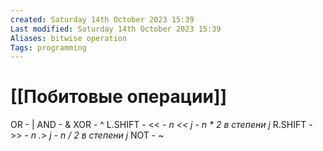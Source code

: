 ```yaml
---
created: Saturday 14th October 2023 15:39
Last modified: Saturday 14th October 2023 15:39
Aliases: bitwise operation
Tags: programming
---
```


# [[Побитовые операции]]

OR - |
AND  - &
XOR - ^
L.SHIFT - << - *n << j - n * 2 в  степени j*
R.SHIFT - >> - *n .> j - n / 2 в  степени j*
NOT - ~



